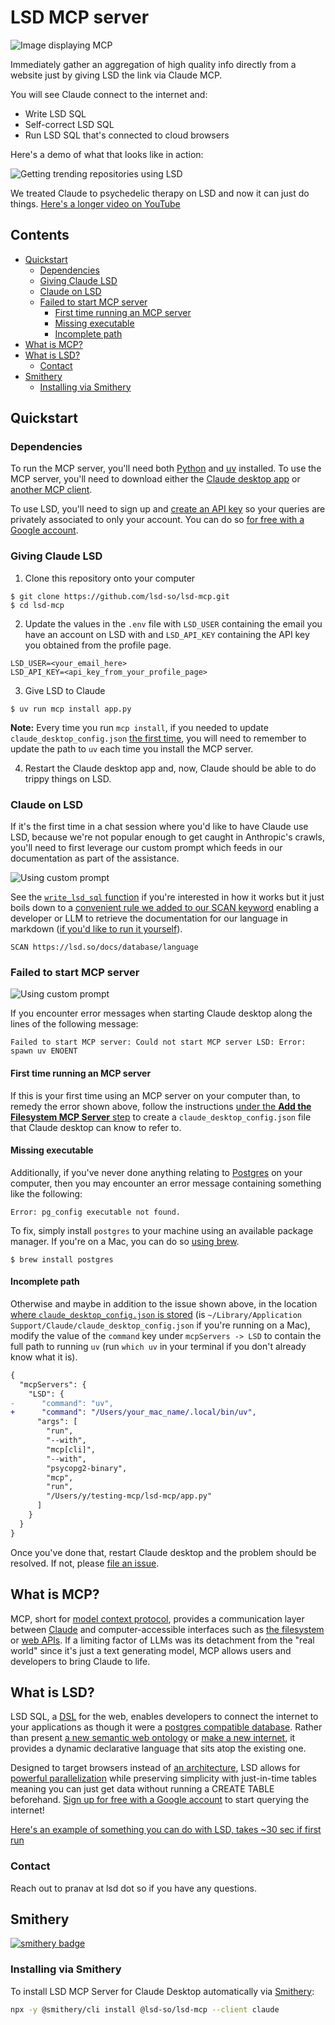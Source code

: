 # LSD MCP server

![Image displaying MCP](/media/explanation.jpg)

Immediately gather an aggregation of high quality info directly from a website just by giving LSD the link via Claude MCP.

You will see Claude connect to the internet and:
* Write LSD SQL
* Self-correct LSD SQL
* Run LSD SQL that's connected to cloud browsers

Here's a demo of what that looks like in action:

![Getting trending repositories using LSD](/media/5x_speed.gif)

We treated Claude to psychedelic therapy on LSD and now it can just do things. [Here's a longer video on YouTube](https://youtu.be/s97G-E46-Yo)

## Contents

* [Quickstart](#quickstart)
  * [Dependencies](#dependencies)
  * [Giving Claude LSD](#giving-claude-lsd)
  * [Claude on LSD](#claude-on-lsd)
  * [Failed to start MCP server](#failed-to-start-mcp-server)
	* [First time running an MCP server](#first-time-running-an-mcp-server)
	* [Missing executable](#missing-executable)
	* [Incomplete path](#incomplete-path)
* [What is MCP?](#what-is-mcp)
* [What is LSD?](#what-is-lsd)
  * [Contact](#contact)
* [Smithery](#smithery)
  * [Installing via Smithery](#installing-via-smithery)

## Quickstart

### Dependencies

To run the MCP server, you'll need both [Python](https://www.python.org/) and [uv](https://docs.astral.sh/uv/) installed. To use the MCP server, you'll need to download either the [Claude desktop app](https://claude.ai/download) or [another MCP client](https://modelcontextprotocol.io/clients).

To use LSD, you'll need to sign up and [create an API key](https://lsd.so/profile) so your queries are privately associated to only your account. You can do so [for free with a Google account](https://lsd.so/connect).

### Giving Claude LSD

1. Clone this repository onto your computer

```
$ git clone https://github.com/lsd-so/lsd-mcp.git
$ cd lsd-mcp
```

2. Update the values in the `.env` file with `LSD_USER` containing the email you have an account on LSD with and `LSD_API_KEY` containing the API key you obtained from the profile page.

```
LSD_USER=<your_email_here>
LSD_API_KEY=<api_key_from_your_profile_page>
```

3. Give LSD to Claude

```
$ uv run mcp install app.py
```

**Note:** Every time you run `mcp install`, if you needed to update `claude_desktop_config.json` [the first time](#first-time-running-an-mcp-server), you will need to remember to update the path to `uv` each time you install the MCP server.

4. Restart the Claude desktop app and, now, Claude should be able to do trippy things on LSD.

### Claude on LSD

If it's the first time in a chat session where you'd like to have Claude use LSD, because we're not popular enough to get caught in Anthropic's crawls, you'll need to first leverage our custom prompt which feeds in our documentation as part of the assistance.

![Using custom prompt](/media/prompt.gif)

See the [`write_lsd_sql` function](https://github.com/lsd-so/lsd-mcp/blob/main/app.py#L48) if you're interested in how it works but it just boils down to a [convenient rule we added to our SCAN keyword](https://lsd.so/docs/database/language/keywords/scan#example) enabling a developer or LLM to retrieve the documentation for our language in markdown ([if you'd like to run it yourself](https://lsd.so/app?query=SCAN%20https%3A%2F%2Flsd.so%2Fdocs)).

```
SCAN https://lsd.so/docs/database/language
```

### Failed to start MCP server

![Using custom prompt](/media/error.jpeg)

If you encounter error messages when starting Claude desktop along the lines of the following message:

```
Failed to start MCP server: Could not start MCP server LSD: Error: spawn uv ENOENT
```

#### First time running an MCP server

If this is your first time using an MCP server on your computer than, to remedy the error shown above, follow the instructions [under the **Add the Filesystem MCP Server** step](https://modelcontextprotocol.io/quickstart/user#2-add-the-filesystem-mcp-server) to create a `claude_desktop_config.json` file that Claude desktop can know to refer to.

#### Missing executable

Additionally, if you've never done anything relating to [Postgres](https://www.postgresql.org/) on your computer, then you may encounter an error message containing something like the following:

```
Error: pg_config executable not found.
```

To fix, simply install `postgres` to your machine using an available package manager. If you're on a Mac, you can do so [using brew](https://wiki.postgresql.org/wiki/Homebrew).

```
$ brew install postgres
```

#### Incomplete path

Otherwise and maybe in addition to the issue shown above, in the location [where `claude_desktop_config.json` is stored](https://modelcontextprotocol.io/quickstart/user#2-add-the-filesystem-mcp-server) (is `~/Library/Application Support/Claude/claude_desktop_config.json` if you're running on a Mac), modify the value of the `command` key under `mcpServers -> LSD` to contain the full path to running `uv` (run `which uv` in your terminal if you don't already know what it is).

```diff
{
  "mcpServers": {
    "LSD": {
-      "command": "uv",
+      "command": "/Users/your_mac_name/.local/bin/uv",
      "args": [
        "run",
        "--with",
        "mcp[cli]",
        "--with",
        "psycopg2-binary",
        "mcp",
        "run",
        "/Users/y/testing-mcp/lsd-mcp/app.py"
      ]
    }
  }
}
```

Once you've done that, restart Claude desktop and the problem should be resolved. If not, please [file an issue](https://github.com/lsd-so/lsd-mcp/issues/new?template=Blank+issue).

## What is MCP?

MCP, short for [model context protocol](https://modelcontextprotocol.io/introduction), provides a communication layer between [Claude](https://claude.ai) and computer-accessible interfaces such as [the filesystem](https://github.com/modelcontextprotocol/servers/tree/main/src/filesystem) or [web APIs](https://github.com/modelcontextprotocol/servers/tree/main/src/slack). If a limiting factor of LLMs was its detachment from the "real world" since it's just a text generating model, MCP allows users and developers to bring Claude to life.

## What is LSD?

LSD SQL, a [DSL](https://en.wikipedia.org/wiki/Domain-specific_language) for the web, enables developers to connect the internet to your applications as though it were a [postgres compatible database](https://lsd.so/docs/database/postgres). Rather than present [a new semantic web ontology](https://xkcd.com/927/) or [make a new internet](https://urbit.org/), it provides a dynamic declarative language that sits atop the existing one.

Designed to target browsers instead of [an architecture](https://llvm.org/), LSD allows for [powerful parallelization](https://lsd.so/docs/database/language/keywords/dive#example) while preserving simplicity with just-in-time tables meaning you can just get data without running a CREATE TABLE beforehand. [Sign up for free with a Google account](https://lsd.so/connect) to start querying the internet! 

[Here's an example of something you can do with LSD, takes ~30 sec if first run](https://lsd.so/app?query=calculators%20%3C%7C%20https%3A%2F%2Fwww.smooth-on.com%2Fsupport%2Fcalculators%2F%20%7C%0Apour_on_mold%20%3C%7C%20div%5Bdata-calcid%3D%22pour-mold%22%5D%20%7C%0Aproduct_dropdown%20%3C%7C%20%23pour-prod%20%7C%0Adropdown_value%20%3C%7C%20%2224.7%22%20%7C%0Amodel_volume_input%20%3C%7C%20%23pour-model-volume%20%7C%0Amodel_volume%20%3C%7C%20%2212%22%20%7C%0Abox_volume_input%20%3C%7C%20%23pour-box-volume%20%7C%0Abox_volume%20%3C%7C%20%2220%22%20%7C%0Acalculate_button%20%3C%7C%20%23pour-calculate%20%7C%0Aestimate%20%3C%7C%20%23pour-results%20%7C%0A%0AFROM%20calculators%0A%7C%3E%20CLICK%20ON%20pour_on_mold%0A%7C%3E%20CHOOSE%20IN%20product_dropdown%20dropdown_value%0A%7C%3E%20ENTER%20INTO%20model_volume_input%20model_volume%0A%7C%3E%20ENTER%20INTO%20box_volume_input%20box_volume%0A%7C%3E%20CLICK%20ON%20calculate_button%0A%7C%3E%20SELECT%20estimate)

### Contact

Reach out to pranav at lsd dot so if you have any questions.

## Smithery

[![smithery badge](https://smithery.ai/badge/@lsd-so/lsd-mcp)](https://smithery.ai/server/@lsd-so/lsd-mcp)

### Installing via Smithery

To install LSD MCP Server for Claude Desktop automatically via [Smithery](https://smithery.ai/server/@lsd-so/lsd-mcp):

```bash
npx -y @smithery/cli install @lsd-so/lsd-mcp --client claude
```
